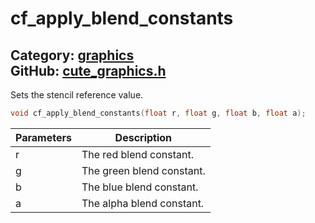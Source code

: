 [//]: # (This file is automatically generated by Cute Framework's docs parser.)
[//]: # (Do not edit this file by hand!)
[//]: # (See: https://github.com/RandyGaul/cute_framework/blob/master/samples/docs_parser.cpp)
[](../header.md ':include')

# cf_apply_blend_constants

Category: [graphics](/api_reference?id=graphics)  
GitHub: [cute_graphics.h](https://github.com/RandyGaul/cute_framework/blob/master/include/cute_graphics.h)  
---

Sets the stencil reference value.

```cpp
void cf_apply_blend_constants(float r, float g, float b, float a);
```

Parameters | Description
--- | ---
r | The red blend constant.
g | The green blend constant.
b | The blue blend constant.
a | The alpha blend constant.

